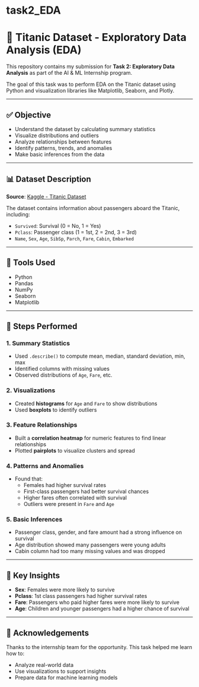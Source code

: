 # task2_EDA

# 🚢 Titanic Dataset - Exploratory Data Analysis (EDA)

This repository contains my submission for **Task 2: Exploratory Data Analysis** as part of the AI & ML Internship program.

The goal of this task was to perform EDA on the Titanic dataset using Python and visualization libraries like Matplotlib, Seaborn, and Plotly.

---

## ✅ Objective

- Understand the dataset by calculating summary statistics
- Visualize distributions and outliers
- Analyze relationships between features
- Identify patterns, trends, and anomalies
- Make basic inferences from the data

---

## 📊 Dataset Description

**Source**: [Kaggle - Titanic Dataset](https://www.kaggle.com/datasets/yasserh/titanic-dataset)

The dataset contains information about passengers aboard the Titanic, including:

- `Survived`: Survival (0 = No, 1 = Yes)
- `Pclass`: Passenger class (1 = 1st, 2 = 2nd, 3 = 3rd)
- `Name`, `Sex`, `Age`, `SibSp`, `Parch`, `Fare`, `Cabin`, `Embarked`

---

## 🧰 Tools Used

- Python
- Pandas
- NumPy
- Seaborn
- Matplotlib

---

## 📝 Steps Performed

### 1. **Summary Statistics**
- Used `.describe()` to compute mean, median, standard deviation, min, max
- Identified columns with missing values
- Observed distributions of `Age`, `Fare`, etc.

### 2. **Visualizations**
- Created **histograms** for `Age` and `Fare` to show distributions
- Used **boxplots** to identify outliers

### 3. **Feature Relationships**
- Built a **correlation heatmap** for numeric features to find linear relationships
- Plotted **pairplots** to visualize clusters and spread

### 4. **Patterns and Anomalies**
- Found that:
  - Females had higher survival rates
  - First-class passengers had better survival chances
  - Higher fares often correlated with survival
  - Outliers were present in `Fare` and `Age`

### 5. **Basic Inferences**
- Passenger class, gender, and fare amount had a strong influence on survival
- Age distribution showed many passengers were young adults
- Cabin column had too many missing values and was dropped

---

## 📌 Key Insights

- **Sex**: Females were more likely to survive
- **Pclass**: 1st class passengers had higher survival rates
- **Fare**: Passengers who paid higher fares were more likely to survive
- **Age**: Children and younger passengers had a higher chance of survival

---

## 🙌 Acknowledgements

Thanks to the internship team for the opportunity. This task helped me learn how to:
- Analyze real-world data
- Use visualizations to support insights
- Prepare data for machine learning models
